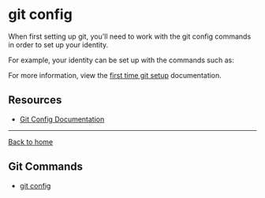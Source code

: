 # git config

When first setting up git, you'll need to work with the git config commands in order to set up your identity.

For example, your identity can be set up with the commands such as:

For more information, view the [first time git setup](https://git-scm.com/book/en/v2/Getting-Started-First-Time-Git-Setup) documentation.

## Resources

- [Git Config Documentation](https://git-scm.com/docs/git-config)

---

[Back to home](../README.md)

## Git Commands
- [git config](./commands/Config.md)